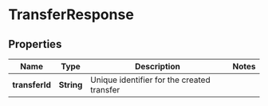 

# TransferResponse


## Properties

Name | Type | Description | Notes
------------ | ------------- | ------------- | -------------
**transferId** | **String** | Unique identifier for the created transfer | 



